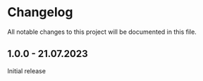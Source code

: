 # Changelog
All notable changes to this project will be documented in this file.

## 1.0.0 - 21.07.2023

Initial release
